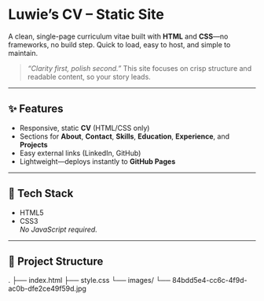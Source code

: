 # Luwie’s CV – Static Site

A clean, single-page curriculum vitae built with **HTML** and **CSS**—no frameworks, no build step. Quick to load, easy to host, and simple to maintain.

> _“Clarity first, polish second.”_ This site focuses on crisp structure and readable content, so your story leads.

---

## ✨ Features

- Responsive, static **CV** (HTML/CSS only)
- Sections for **About**, **Contact**, **Skills**, **Education**, **Experience**, and **Projects**
- Easy external links (LinkedIn, GitHub)
- Lightweight—deploys instantly to **GitHub Pages**

---

## 🧱 Tech Stack

- HTML5
- CSS3  
  _No JavaScript required._

---

## 📁 Project Structure
.
├── index.html
├── style.css
└── images/
└── 84bdd5e4-cc6c-4f9d-ac0b-dfe2ce49f59d.jpg